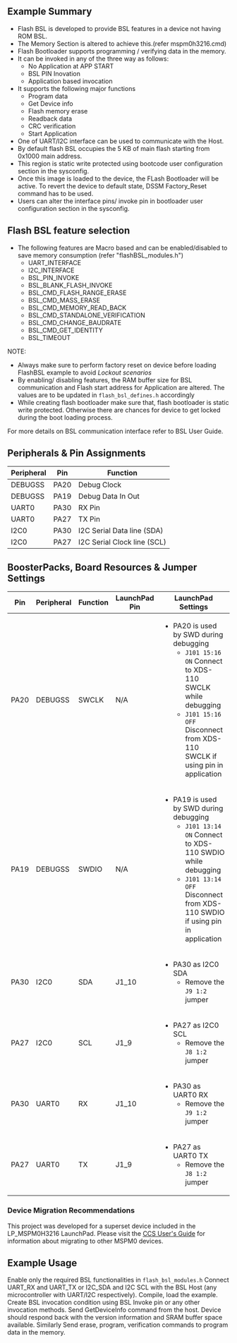 ## Example Summary
* Flash BSL is developed to provide BSL features in a device not having ROM BSL.
* The Memory Section is altered to achieve this.(refer mspm0h3216.cmd)
* Flash Bootloader supports programming / verifying data in the memory.
* It can be invoked in any of the three way as follows:
	* No Application at APP START
	* BSL PIN Inovation
	* Application based invocation
* It supports the following major functions
	* Program data
	* Get Device info
	* Flash memory erase
	* Readback data
	* CRC verification
	* Start Application
* One of UART/I2C interface can be used to communicate with the Host.
* By default flash BSL occupies the 5 KB of main flash starting from 0x1000 main address.
* This region is static write protected using bootcode user configuration section in the sysconfig.
* Once this image is loaded to the device, the FLash Bootloader will be active. To revert the device to default state, DSSM Factory_Reset command has to be used.
* Users can alter the interface pins/ invoke pin in bootloader user configuration section in the sysconfig.

## Flash BSL feature selection
* The following features are Macro based and can be enabled/disabled to save memory consumption (refer "flashBSL_modules.h")
	* UART_INTERFACE
	* I2C_INTERFACE
	* BSL_PIN_INVOKE
	* BSL_BLANK_FLASH_INVOKE
	* BSL_CMD_FLASH_RANGE_ERASE
	* BSL_CMD_MASS_ERASE
	* BSL_CMD_MEMORY_READ_BACK
	* BSL_CMD_STANDALONE_VERIFICATION
	* BSL_CMD_CHANGE_BAUDRATE
	* BSL_CMD_GET_IDENTITY
	* BSL_TIMEOUT

NOTE:
* Always make sure to perform factory reset on device before loading FlashBSL example to avoid *Lockout scenarios*
* By enabling/ disabling features, the RAM buffer size for BSL communication and Flash start address for Application are altered. The values are to be updated in `flash_bsl_defines.h` accordingly
* While creating flash bootloader make sure that, flash bootloader is static write protected. Otherwise there are chances for device to get locked during the boot loading process.

For more details on BSL communication interface refer to BSL User Guide.

## Peripherals & Pin Assignments

| Peripheral | Pin | Function |
| --- | --- | --- |
| DEBUGSS | PA20 | Debug Clock |
| DEBUGSS | PA19 | Debug Data In Out |
| UART0 | PA30 | RX Pin |
| UART0 | PA27 | TX Pin |
| I2C0 | PA30 | I2C Serial Data line (SDA) |
| I2C0 | PA27 | I2C Serial Clock line (SCL) |



## BoosterPacks, Board Resources & Jumper Settings

| Pin | Peripheral | Function | LaunchPad Pin | LaunchPad Settings |
| --- | --- | --- | --- | --- |
| PA20 | DEBUGSS | SWCLK | N/A | <ul><li>PA20 is used by SWD during debugging<br><ul><li>`J101 15:16 ON` Connect to XDS-110 SWCLK while debugging<br><li>`J101 15:16 OFF` Disconnect from XDS-110 SWCLK if using pin in application</ul></ul> |
| PA19 | DEBUGSS | SWDIO | N/A | <ul><li>PA19 is used by SWD during debugging<br><ul><li>`J101 13:14 ON` Connect to XDS-110 SWDIO while debugging<br><li>`J101 13:14 OFF` Disconnect from XDS-110 SWDIO if using pin in application</ul></ul> |
| PA30 | I2C0 | SDA | J1_10 | <ul><li>PA30 as I2C0 SDA<br><ul><li>Remove the `J9 1:2` jumper<br></ul> |
| PA27 | I2C0 | SCL | J1_9 | <ul><li>PA27 as I2C0 SCL<br><ul><li>Remove the `J8 1:2` jumper<br></ul> |
| PA30 | UART0 | RX | J1_10 | <ul><li>PA30 as UART0 RX<br><ul><li>Remove the `J9 1:2` jumper<br></ul> |
| PA27 | UART0 | TX | J1_9 | <ul><li>PA27 as UART0 TX<br><ul><li>Remove the `J8 1:2` jumper<br></ul> |

### Device Migration Recommendations
This project was developed for a superset device included in the LP_MSPM0H3216 LaunchPad. Please
visit the [CCS User's Guide](https://software-dl.ti.com/msp430/esd/MSPM0-SDK/latest/docs/english/tools/ccs_ide_guide/doc_guide/doc_guide-srcs/ccs_ide_guide.html#non-sysconfig-compatible-project-migration)
for information about migrating to other MSPM0 devices.

## Example Usage

Enable only the required BSL functionalities in `flash_bsl_modules.h` 
Connect UART_RX and UART_TX or I2C_SDA and I2C SCL with the BSL Host (any microcontroller with UART/I2C respectively).
Compile, load the example.
Create BSL invocation condition using BSL Invoke pin or any other invocation methods.
Send GetDeviceInfo command from the host.
Device should respond back with the version information and SRAM buffer space available.
Similarly Send erase, program, verification commands to program data in the memory.
